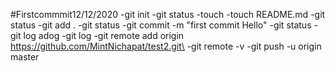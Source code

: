 #Firstcommmit12/12/2020
-git init
-git status
-touch
-touch README.md
-git status
-git add .
-git status 
-git commit -m "first commit Hello"
-git status
-git log adog
-git log
-git remote add origin https://github.com/MintNichapat/test2.git\
-git remote -v
-git push -u origin master

